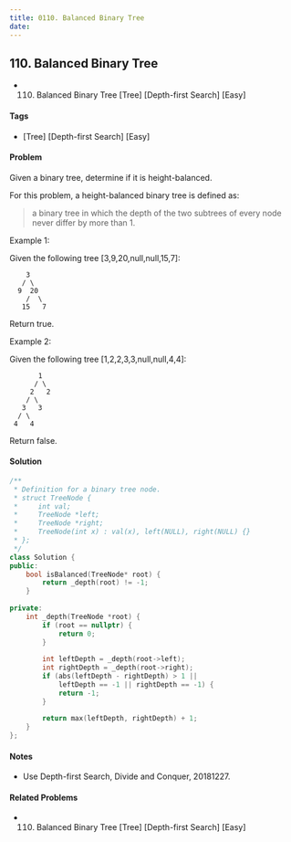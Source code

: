 ```yaml
---
title: 0110. Balanced Binary Tree
date: 
---
```


## 110. Balanced Binary Tree
- 110. Balanced Binary Tree [Tree] [Depth-first Search] [Easy]

#### Tags
- [Tree] [Depth-first Search] [Easy]

#### Problem
Given a binary tree, determine if it is height-balanced.

For this problem, a height-balanced binary tree is defined as:

> a binary tree in which the depth of the two subtrees of every node never differ by more than 1.

Example 1:

Given the following tree [3,9,20,null,null,15,7]:

        3
       / \
      9  20
        /  \
       15   7

Return true.

Example 2:

Given the following tree [1,2,2,3,3,null,null,4,4]:

           1
          / \
         2   2
        / \
       3   3
      / \
     4   4

Return false.

#### Solution
``` C++
/**
 * Definition for a binary tree node.
 * struct TreeNode {
 *     int val;
 *     TreeNode *left;
 *     TreeNode *right;
 *     TreeNode(int x) : val(x), left(NULL), right(NULL) {}
 * };
 */
class Solution {
public:
    bool isBalanced(TreeNode* root) {
        return _depth(root) != -1;
    }
    
private:
    int _depth(TreeNode *root) {
        if (root == nullptr) {
            return 0;
        }
        
        int leftDepth = _depth(root->left);
        int rightDepth = _depth(root->right);
        if (abs(leftDepth - rightDepth) > 1 ||
            leftDepth == -1 || rightDepth == -1) {
            return -1;
        }
        
        return max(leftDepth, rightDepth) + 1;
    }
};
```

#### Notes
- Use Depth-first Search, Divide and Conquer, 20181227.

#### Related Problems
- 110. Balanced Binary Tree [Tree] [Depth-first Search] [Easy]
